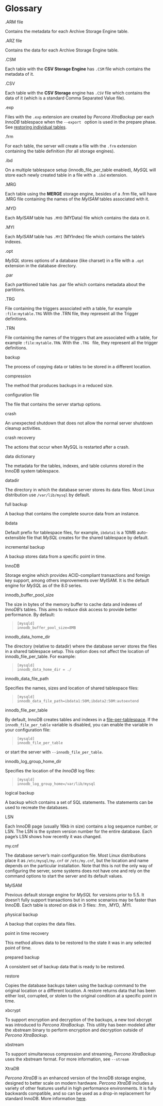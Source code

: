 # Glossary

.ARM file

Contains the metadata for each Archive Storage Engine table.

.ARZ file

Contains the data for each Archive Storage Engine table.

.CSM

Each table with the **CSV Storage Engine** has `.CSM` file which contains the metadata of it.

.CSV

Each table with the **CSV Storage** engine has `.CSV` file which contains the data of it (which is a standard Comma Separated Value file).

.exp

Files with the `.exp` extension are created by *Percona XtraBackup* per each *InnoDB* tablespace when the  `--export ` option is used in the prepare phase. See [restoring individual tables](xtrabackup_bin/restoring_individual_tables.md).

.frm

For each table, the server will create a file with the `.frm` extension containing the table definition (for all storage engines).

.ibd

On a multiple tablespace setup (innodb_file_per_table enabled), *MySQL* will store each newly created table in a file with a `.ibd` extension.

.MRG

Each table using the **MERGE** storage engine, besides of a .frm file, will have .MRG file containing the names of the *MyISAM* tables associated with it.

.MYD

Each *MyISAM* table has `.MYD` (MYData) file which contains the data on it.

.MYI

Each *MyISAM* table has `.MYI` (MYIndex) file which contains the table’s indexes.

.opt

*MySQL* stores options of a database (like charset) in a file with a `.opt` extension in the database directory.

.par

Each partitioned table has .par file which contains metadata about the partitions.

.TRG

File containing the triggers associated with a table, for example `:file:mytable.TRG` With the .TRN file, they represent all the Trigger definitions.

.TRN

File containing the names of the triggers that are associated with a table, for example `:file:mytable.TRN`. With the  `.TRG ` file, they represent all the trigger definitions.

backup

The process of copying data or tables to be stored in a different location.

compression

The method that produces backups in a reduced size.

configuration file

The file that contains the server startup options.

crash

An unexpected shutdown that does not allow the normal server shutdown cleanup activities.

crash recovery

The actions that occur when MySQL is restarted after a crash.

data dictionary

The metadata for the tables, indexes, and table columns stored in the InnoDB system tablespace.

datadir

The directory in which the database server stores its data files. Most Linux distribution use `/var/lib/mysql` by default.

full backup

A backup that contains the complete source data from an instance.

ibdata

Default prefix for tablespace files, for example, `ibdata1` is a 10MB
auto-extensible file that *MySQL* creates for the shared tablespace by
default.

incremental backup

A backup stores data from a specific point in time.

InnoDB

Storage engine which provides ACID-compliant transactions and foreign key support, among others improvements over MyISAM. It is the default engine for *MySQL* as of the 8.0 series.

innodb_buffer_pool_size

The size in bytes of the memory buffer to cache data and indexes of
*InnoDB*’s tables. This aims to reduce disk access to provide better
performance. By default:

> ```text
> [mysqld]
> innodb_buffer_pool_size=8MB
> ```

innodb_data_home_dir

The directory (relative to datadir) where the database server
stores the files in a shared tablespace setup. This option does not affect
the location of innodb_file_per_table. For example:

> ```text
> [mysqld]
> innodb_data_home_dir = ./
> ```

innodb_data_file_path

Specifies the names, sizes and location of shared tablespace files:

> ```text
> [mysqld]
> innodb_data_file_path=ibdata1:50M;ibdata2:50M:autoextend
> ```

innodb_file_per_table

By default, InnoDB creates tables and indexes in a [file-per-tablespace](https://dev.mysql.com/doc/refman/8.0/en/innodb-file-per-table-tablespaces.html). If the `innodb_file_per_table` variable is disabled, you can enable the variable in your configuration file:

> ```text
> [mysqld]
> innodb_file_per_table
> ```

or start the server with `--innodb_file_per_table`.

innodb_log_group_home_dir

Specifies the location of the *InnoDB* log files:

> ```text
> [mysqld]
> innodb_log_group_home=/var/lib/mysql
> ```

logical backup

A backup which contains a set of SQL statements. The statements can be used to recreate the databases.

LSN

Each InnoDB page (usually 16kb in size) contains a log sequence number, or
LSN. The LSN is the system version number for the entire database. Each
page’s LSN shows how recently it was changed.

my.cnf

The database server’s main configuration file. Most
Linux distributions place it as `/etc/mysql/my.cnf` or
`/etc/my.cnf`, but the location and name depends on the particular
installation. Note that this is not the only way of configuring the
server, some systems does not have one and rely on the command
options to start the server and its default values.

MyISAM

Previous default storage engine for *MySQL* for versions prior to 5.5. It
doesn’t fully support transactions but in some scenarios may be faster
than InnoDB. Each table is stored on disk in 3 files: .frm, .MYD, .MYI.

physical backup

A backup that copies the data files.

point in time recovery

This method allows data to be restored to the state it was in any selected point of time.

prepared backup

A consistent set of backup data that is ready to be restored.

restore

Copies the database backups taken using the backup command to the original location or a different location. A restore returns data that has been either lost, corrupted, or stolen to the original condition at a specific point in time.

xbcrypt

To support encryption and decryption of the backups, a new tool xbcrypt
was introduced to *Percona XtraBackup*. This utility has been modeled
after the xbstream binary to perform encryption and decryption outside of *Percona XtraBackup*.

xbstream

To support simultaneous compression and streaming, *Percona XtraBackup* uses the xbstream format. For more information, see `--stream`

XtraDB

*Percona XtraDB* is an enhanced version of the InnoDB storage engine,
designed to better scale on modern hardware. *Percona XtraDB* includes a variety of
other features useful in high performance environments. It is fully
backwards compatible, and so can be used as a drop-in replacement for
standard InnoDB. More information [here](https://www.percona.com/doc/percona-server/8.0/percona_xtradb.html).
